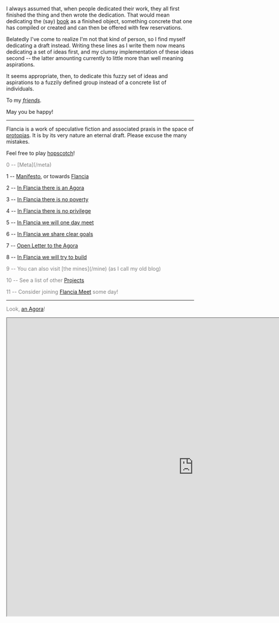 <!--
.. title: Welcome to Flancia!
.. slug: index
.. date: 2019-07-20 01:02:07 UTC+02:00
.. tags:
.. category: 
.. link: 
.. description: 
.. type: text
.. status:
-->

I always assumed that, when people dedicated their work, they all first finished the thing and then wrote the dedication. That would mean dedicating the (say) [book](https://anagora.org/book) as a finished object, something concrete that one has compiled or created and can then be offered with few reservations.

Belatedly I've come to realize I'm not that kind of person, so I find myself dedicating a draft instead. Writing these lines as I write them now means dedicating a set of ideas first, and my clumsy implementation of these ideas second -- the latter amounting currently to little more than well meaning aspirations. 

It seems appropriate, then, to dedicate this fuzzy set of ideas and aspirations to a fuzzily defined group instead of a concrete list of individuals.

To my <em>[friends](https://anagora.org/friends).</em>

May you be happy!

---

Flancia is a work of speculative fiction and associated praxis in the space of [protopias](https://anagora.org/protopia). It is by its very nature an eternal draft. Please excuse the many mistakes. 

Feel free to play [hopscotch](https://anagora.org/hopscotch)!

<span style="color:gray">
0 -- [Meta](/meta)
</span>

1 -- [Manifesto](/manifesto), or towards [Flancia](https://anagora.org/flancia)

2 -- [In Flancia there is an Agora](/agora)

3 -- [In Flancia there is no poverty](/poverty)

4 -- [In Flancia there is no privilege](/privilege)

5 -- [In Flancia we will one day meet](/one-day)

6 -- [In Flancia we share clear goals](/goals)

<!--
7 -- On [Building Bridges](https://anagora.org/building-bridges)
-->

7 -- [Open Letter to the Agora](https://anagora.org/open-letter-to-the-agora)

8 -- [In Flancia we will try to build](/homes) 

<span style="color:gray">
9 -- You can also visit [the mines](/mine) (as I call my old blog)

10 -- See a list of other [Projects](/projects)

11 -- Consider joining [Flancia Meet](/meet) some day!
</span>

---

Look, [an Agora](https://anagora.org)!

<iframe src="https://anagora.org" width="1000px" height="800px"></iframe>

